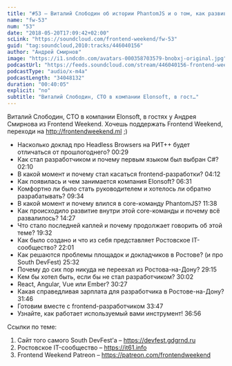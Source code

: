```yaml
---
title: "#53 – Виталий Слободин об истории PhantomJS и о том, как развивать региональное IT-сообщество"
name: "fw-53"
num: "53"
date: "2018-05-20T17:09:42+02:00"
scLink: "https://soundcloud.com/frontend-weekend/fw-53"
guid: "tag:soundcloud,2010:tracks/446040156"
author: "Андрей Смирнов"
image: "https://i1.sndcdn.com/avatars-000358703579-bnobxj-original.jpg"
podcastUrl: "https://feeds.soundcloud.com/stream/446040156-frontend-weekend-fw-53.m4a"
podcastType: "audio/x-m4a"
podcastLength: "34048132"
duration: "00:40:05"
explicit: "no"
subtitle: "Виталий Слободин, CTO в компании Elonsoft, в гост…"
---
```

Виталий Слободин, CTO в компании Elonsoft, в гостях у Андрея Смирнова из Frontend Weekend. Хочешь поддержать Frontend Weekend, переходи на http://frontendweekend.ml ;) 

- Насколько доклад про Headless Browsers на РИТ++ будет отличаться от прошлогоднего? 00:29
- Как стал разработчиком и почему первым языком был выбран C#? 02:10
- В какой момент и почему стал касаться frontend-разработки? 04:12
- Как появилась и чем занимается компания Elonsoft? 06:31
- Комфортно ли было стать руководителем и хотелось ли обратно разрабатывать? 09:34
- В какой момент и почему влился в core-команду PhantomJS? 11:38
- Как происходило развитие внутри этой core-команды и почему всё развалилось? 14:27
- Что стало последней каплей и почему продолжает говорить об этой теме? 19:32
- Как было создано и что из себя представляет Ростовское IT-сообщество? 22:01
- Как решаются проблемы площадок и докладчиков в Ростове? (и про South DevFest) 25:32
- Почему до сих пор никуда не переехал из Ростова-на-Дону? 29:15
- Кем бы хотел быть, если бы не стал разработчиком? 30:02
- React, Angular, Vue или Ember? 30:27
- Какая справедливая зарплата для разработчика в Ростове-на-Дону? 31:46
- Готовим вместе с frontend-разработчиком 33:47
- Узнайте, как работает используемый вами инструмент! 36:56

Ссылки по теме:
1) Сайт того самого South DevFest’а – https://devfest.gdgrnd.ru
2) Ростовское IT-сообщество – https://it61.info
3) Frontend Weekend Patreon – https://patreon.com/frontendweekend